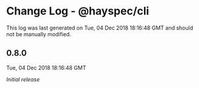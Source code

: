 # Change Log - @hayspec/cli

This log was last generated on Tue, 04 Dec 2018 18:16:48 GMT and should not be manually modified.

## 0.8.0
Tue, 04 Dec 2018 18:16:48 GMT

*Initial release*

